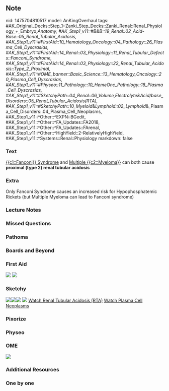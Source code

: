 ## Note
nid: 1475704810517
model: AnKingOverhaul
tags: #AK_Original_Decks::Step_1::Zanki_Step_Decks::Zanki_Renal::Renal_Physiology_+_Embryo,_Anatomy, #AK_Step1_v11::#B&B::19_Renal::02_Acid-Base::05_Renal_Tubular_Acidosis, #AK_Step1_v11::#FirstAid::10_Hematology_Oncology::04_Pathology::26_Plasma_Cell_Dyscrasias, #AK_Step1_v11::#FirstAid::14_Renal::03_Physiology::11_Renal_Tubular_Defects::Fanconi_Syndrome, #AK_Step1_v11::#FirstAid::14_Renal::03_Physiology::22_Renal_Tubular_Acidosis::Type_2_Proximal, #AK_Step1_v11::#OME_banner::Basic_Science::13_Hematology_Oncology::20_Plasma_Cell_Dyscrasias, #AK_Step1_v11::#Physeo::11_Pathology::10_HemeOnc_Pathology::18_Plasma_Cell_Dyscrasias, #AK_Step1_v11::#SketchyPath::04_Renal::06_Volume,_Electrolyte_&_Acid/base_Disorders::05_Renal_Tubular_Acidosis_(RTA), #AK_Step1_v11::#SketchyPath::10_Myeloid_&_Lymphoid::02_Lymphoid_&_Plasma_Cell_Disorders::04_Plasma_Cell_Neoplasms, #AK_Step1_v11::^Other::^EXPN::BGedit, #AK_Step1_v11::^Other::^FA_Updates::FA2018, #AK_Step1_v11::^Other::^FA_Updates::FArenal, #AK_Step1_v11::^Other::^HighYield::2-RelativelyHighYield, #AK_Step1_v11::^Systems::Renal::Physiology
markdown: false

### Text
<div>
  <u>{{c1::Fanconi}} Syndrome</u> and <u>Multiple
  {{c2::Myeloma}}</u> can both cause <b>proximal (type 2) renal
  tubular acidosis</b>
</div>

### Extra
Only <span data-markjs="true" class=
"amboss-mark amboss-mark-single" data-phrase-id="20YT2n"
data-phrase-term="Fanconi Syndrome" id="mark-7">Fanconi
Syndrome</span> causes an increased risk for <span data-markjs=
"true" class="amboss-mark amboss-mark-single" data-phrase-id=
"4hX3VB" data-phrase-term="Hypophosphatemic" id=
"mark-9">Hypophosphatemic</span> <span data-markjs="true" class=
"amboss-mark amboss-mark-single" data-phrase-id="o4c04c0"
data-phrase-term="Rickets" id="mark-13">Rickets</span> (but
<span data-markjs="true" class="amboss-mark amboss-mark-single"
data-phrase-id="MP0M2T" data-phrase-term="Multiple Myeloma" id=
"mark-12">Multiple Myeloma</span> can lead to F<span data-markjs=
"true" class="amboss-mark amboss-mark-single" data-phrase-id=
"20YT2n" data-phrase-term="Fanconi Syndrome" id="mark-8" tabindex=
"0">anconi syndrome</span>)

### Lecture Notes


### Missed Questions


### Pathoma


### Boards and Beyond


### First Aid
<img src="tmpbIjyCS.png"> <img src="tmpvW1H7d.png">

### Sketchy
<img src=
"Screen%20Shot%202019-12-06%20at%2011.24.15%20AM_1566160514431_1566160514431.png"><img src="MM%20Fanconi%20syndrome_1566160514431.jpg"><img src="Zoverall%20picture-4b17e8a8d044d1d7201b18dc2a1a4252589377bb.JPG">
<img src="Screen%20Shot%202019-12-06%20at%2011.30.33%20AM.png">
<a href=
"https://dashboard.sketchy.com/study/medical/courses/medical-pathophysiology/units/medical-pathophysiology-renal/videos/medical-pathophysiology-renal-volume-electrolyte-and-acidbase-disorders-renal-tubular-acidosis-rta?utm_source=anki&utm_medium=partnership&utm_campaign=february_update&utm_content=medical">
Watch Renal Tubular Acidosis (RTA)</a> <a href=
"https://dashboard.sketchy.com/study/medical/courses/medical-pathophysiology/units/medical-pathophysiology-renal/videos/medical-pathophysiology-renal-volume-electrolyte-and-acidbase-disorders-renal-tubular-acidosis-rta?utm_source=anki&utm_medium=partnership&utm_campaign=february_update&utm_content=medical">
Watch Plasma Cell Neoplasms</a>

### Pixorize


### Physeo


### OME
<div class="ome-widget">
  <a href=
  "https://onlinemeded.org/spa/heme-onc/plasma-cell-dyscrasias/acquire?ref=anki">
  <img src="_OME_AnkiFlashcards_Lesson_4.png"></a>
</div>

### Additional Resources


### One by one

